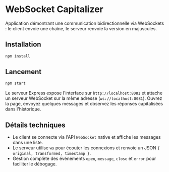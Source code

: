 # WebSocket Capitalizer

Application démontrant une communication bidirectionnelle via WebSockets : le client envoie une chaîne, le serveur renvoie la version en majuscules.

## Installation

```bash
npm install
```

## Lancement

```bash
npm start
```

Le serveur Express expose l'interface sur `http://localhost:8081` et attache un serveur WebSocket sur la même adresse (`ws://localhost:8081`). Ouvrez la page, envoyez quelques messages et observez les réponses capitalisées dans l'historique.

## Détails techniques

- Le client se connecte via l'API `WebSocket` native et affiche les messages dans une liste.
- Le serveur utilise `ws` pour écouter les connexions et renvoie un JSON `{ original, transformed, timestamp }`.
- Gestion complète des événements `open`, `message`, `close` et `error` pour faciliter le débogage.

